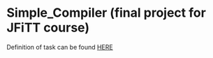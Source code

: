 # Simple_Compiler (final project for JFiTT course)

Definition of task can be found [HERE](./definition_of_task.pdf)
